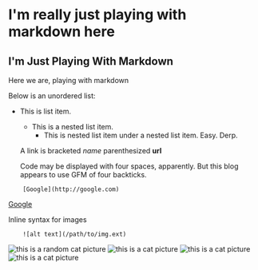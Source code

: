 <h1>I'm really just playing with markdown here</h1>

I'm Just Playing With Markdown
---

Here we are, playing with markdown 

Below is an unordered list: 

  * This is list item.
     * This is a nested list item.
       * This is nested list item under a nested list item. Easy. Derp.

    A link is bracketed _name_ parenthesized **url**

    Code may be displayed with four spaces, apparently. But this blog appears to use GFM of four backticks.


````
    [Google](http://google.com)
````

[Google](http://google.com)
  
Inline syntax for images 

```` 
    ![alt text](/path/to/img.ext)
````
![this is a random cat picture](/images/download.jpg)
![this is a cat picture](images/download.jpg)
![this is a cat picture](_posts/images/download.jpg)
![this is a cat picture](/_posts/images/download.jpg)




